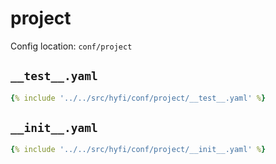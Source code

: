 # project

Config location: `conf/project`

## `__test__.yaml`

```yaml
{% include '../../src/hyfi/conf/project/__test__.yaml' %}
```

## `__init__.yaml`

```yaml
{% include '../../src/hyfi/conf/project/__init__.yaml' %}
```

